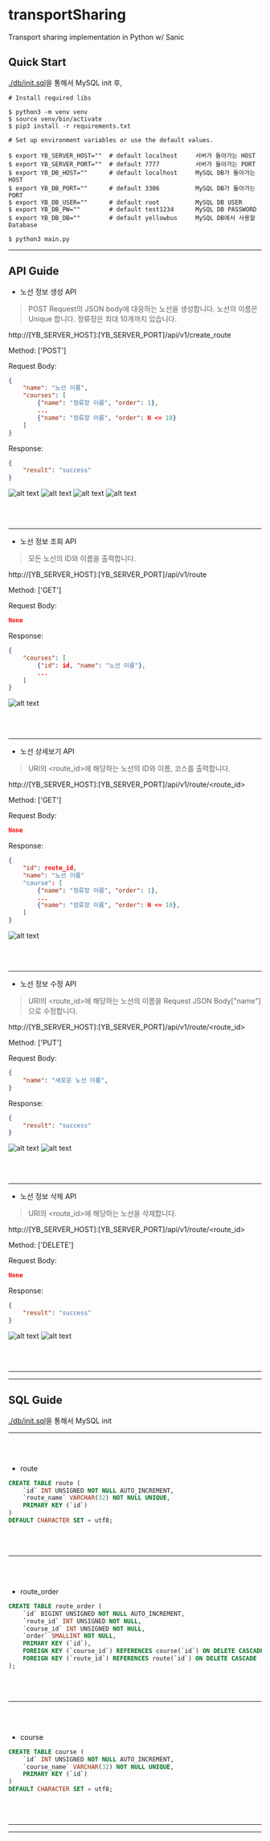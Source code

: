 # transportSharing
Transport sharing implementation in Python w/ Sanic

## Quick Start

[./db/init.sql](./db/init.sql)을 통해서 MySQL init 후,

```Shell
# Install required libs

$ python3 -m venv venv
$ source venv/bin/activate
$ pip3 install -r requirements.txt

# Set up environment variables or use the default values.

$ export YB_SERVER_HOST=""  # default localhost     서버가 돌아가는 HOST
$ export YB_SERVER_PORT=""  # default 7777          서버가 돌아가는 PORT
$ export YB_DB_HOST=""      # default localhost     MySQL DB가 돌아가는 HOST
$ export YB_DB_PORT=""      # default 3306          MySQL DB가 돌아가는 PORT
$ export YB_DB_USER=""      # default root          MySQL DB USER
$ export YB_DB_PW=""        # default test1234      MySQL DB PASSWORD
$ export YB_DB_DB=""        # default yellowbus     MySQL DB에서 사용할 Database

$ python3 main.py 
```

---

## API Guide

* 노선 정보 생성 API

> POST Request의 JSON body에 대응하는 노선을 생성합니다. 노선의 이름은 Unique 합니다. 정류장은 최대 10개까지 있습니다.

http://[YB_SERVER_HOST]:[YB_SERVER_PORT]/api/v1/create_route

Method: ['POST']

Request Body:
```JSON
{
    "name": "노선 이름",
    "courses": [
        {"name": "정류장 이름", "order": 1},
        ...
        {"name": "정류장 이름", "order": N <= 10}
    ]
}
```
Response:
```JSON
{
    "result": "success"
}
```

![alt text][create1]
![alt text][create2]
![alt text][create3]
![alt text][create4]

</br></br>

---

* 노선 정보 조회 API

> 모든 노선의 ID와 이름을 출력합니다.

http://[YB_SERVER_HOST]:[YB_SERVER_PORT]/api/v1/route

Method: ['GET']

Request Body:
```JSON
None
```
Response:
```JSON
{
    "courses": [
        {"id": id, "name": "노선 이름"},
        ...
    ]
}
```

![alt text][allroute1]

</br></br>

---

* 노선 상세보기 API

> URI의 <route_id>에 해당하는 노선의 ID와 이름, 코스를 출력합니다.

http://[YB_SERVER_HOST]:[YB_SERVER_PORT]/api/v1/route/<route_id>

Method: ['GET']

Request Body:
```JSON
None
```
Response:
```JSON
{
    "id": route_id,
    "name": "노선 이름"
    "course": [
        {"name": "정류장 이름", "order": 1},
        ...
        {"name": "정류장 이름", "order": N <= 10},
    ]
}
```

![alt text][oneroute1]

</br></br>

---

* 노선 정보 수정 API

> URI의 <route_id>에 해당하는 노선의 이름을 Request JSON Body["name"]으로 수정합니다.

http://[YB_SERVER_HOST]:[YB_SERVER_PORT]/api/v1/route/<route_id>


Method: ['PUT']

Request Body:
```JSON
{
    "name": "새로운 노선 이름",
}
```
Response:
```JSON
{
    "result": "success"
}
```

![alt text][modify1]
![alt text][modify2]

</br></br>

---

* 노선 정보 삭제 API

> URI의 <route_id>에 해당하는 노선을 삭제합니다.

http://[YB_SERVER_HOST]:[YB_SERVER_PORT]/api/v1/route/<route_id>

Method: ['DELETE']

Request Body:
```JSON
None
```
Response:
```JSON
{
    "result": "success"
}
```

![alt text][delete1]
![alt text][delete2]

</br></br>

---
---

## SQL Guide

[./db/init.sql](./db/init.sql)을 통해서 MySQL init

---
</br></br>

* route

```SQL
CREATE TABLE route (
    `id` INT UNSIGNED NOT NULL AUTO_INCREMENT,
    `route_name` VARCHAR(32) NOT NULL UNIQUE,
    PRIMARY KEY (`id`)
)
DEFAULT CHARACTER SET = utf8;
```
</br></br>

---
</br></br>

* route_order

```SQL
CREATE TABLE route_order (
    `id` BIGINT UNSIGNED NOT NULL AUTO_INCREMENT,
    `route_id` INT UNSIGNED NOT NULL,
    `course_id` INT UNSIGNED NOT NULL,
    `order` SMALLINT NOT NULL,
    PRIMARY KEY (`id`),
    FOREIGN KEY (`course_id`) REFERENCES course(`id`) ON DELETE CASCADE,
    FOREIGN KEY (`route_id`) REFERENCES route(`id`) ON DELETE CASCADE
);
```

</br></br>

---
</br></br>

* course

```SQL
CREATE TABLE course (
    `id` INT UNSIGNED NOT NULL AUTO_INCREMENT,
    `course_name` VARCHAR(32) NOT NULL UNIQUE,
    PRIMARY KEY (`id`)
)
DEFAULT CHARACTER SET = utf8;
```
</br></br>

---
---

[create1]: https://github.com/woodchuckchoi/yellowBus/blob/master/images/create1.png "create1"
[create2]: https://github.com/woodchuckchoi/yellowBus/blob/master/images/create2.png "create2"
[create3]: https://github.com/woodchuckchoi/yellowBus/blob/master/images/create3.png "create3"
[create4]: https://github.com/woodchuckchoi/yellowBus/blob/master/images/create4.png "create4"
[delete1]: https://github.com/woodchuckchoi/yellowBus/blob/master/images/delete1.png "delete1"
[delete2]: https://github.com/woodchuckchoi/yellowBus/blob/master/images/delete2.png "delete2"
[modify1]: https://github.com/woodchuckchoi/yellowBus/blob/master/images/modify1.png "modify1"
[modify2]: https://github.com/woodchuckchoi/yellowBus/blob/master/images/modify2.png "modify2"
[allroute1]: https://github.com/woodchuckchoi/yellowBus/blob/master/images/allroute1.png "allroute1"
[oneroute1]: https://github.com/woodchuckchoi/yellowBus/blob/master/images/oneroute1.png "oneroute1"
